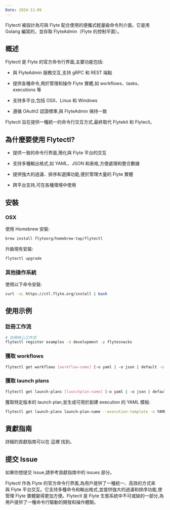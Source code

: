 ```yaml
---
Date: 2024-11-09
---
```

Flytectl 被設計為可與 Flyte 配合使用的便攜式輕量級命令列介面。它是用 Golang 編寫的，並存取 FlyteAdmin（Flyte 的控制平面）。
## 概述
Flytectl 是 Flyte 的官方命令行界面,主要功能包括:

- 與 FlyteAdmin 服務交互,支持 gRPC 和 REST 端點

- 提供各種命令,用於管理和操作 Flyte 實體,如 workflows、tasks、executions 等

- 支持多平台,包括 OSX、Linux 和 Windows

- 遵循 OAuth2 認證標準,與 FlyteAdmin 保持一致

Flytectl 旨在提供一種統一的命令行交互方式,最終取代 Flytekit 和 Flytecli。
## 為什麼要使用 Flytectl?
- 提供一致的命令行界面,簡化與 Flyte 平台的交互

- 支持多種輸出格式,如 YAML、JSON 和表格,方便處理和整合數據

- 提供強大的過濾、排序和選擇功能,便於管理大量的 Flyte 實體

- 跨平台支持,可在各種環境中使用
## 安裝
### OSX
使用 Homebrew 安裝:

```bash
brew install flyteorg/homebrew-tap/flytectl
```

升級現有安裝:

```bash
flytectl upgrade
```
### 其他操作系統
使用以下命令安裝:

```bash
curl -sL https://ctl.flyte.org/install | bash
```
## 使用示例
### 註冊工作流
```bash
# 註冊核心工作流
flytectl register examples -d development -p flytesnacks
```
### 獲取 workflows
```bash
flytectl get workflows [workflow-name] [-o yaml | -o json | default -o table] [--filters...] [--sort-by...] [--selectors...]
```
### 獲取 launch plans
```bash
flytectl get launch-plans [launchplan-name] [-o yaml | -o json | default -o table] [--filters...] [--sort-by...] [--selectors...]
```

獲取特定版本的 launch plan,並生成可用於創建 execution 的 YAML 模板:

```bash
flytectl get launch-plans launch-plan-name --execution-template -o YAML
```
## 貢獻指南
詳細的貢獻指南可以在 這裡 找到。
## 提交 Issue
如果你想提交 Issue,請參考貢獻指南中的 issues 部分。

Flytectl 作為 Flyte 的官方命令行界面,為用戶提供了一種統一、高效的方式來與 Flyte 平台交互。它支持多種命令和輸出格式,並提供強大的過濾和排序功能,使管理 Flyte 實體變得更加方便。Flytectl 是 Flyte 生態系統中不可或缺的一部分,為用戶提供了一種命令行驅動的開發和操作體驗。
